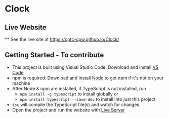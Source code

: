 # Clock

## Live Website
** See the live site at https://cptc-cpw.github.io/Clock/

## Getting Started - To contribute
- This project is built using Visual Studio Code. Download and install [VS Code](https://code.visualstudio.com/)  
- npm is required. Download and install [Node](https://nodejs.org/en/download/) to get npm if it's not on your machine  
- After Node & npm are installed, if TypeScript is not installed, run  
    - ```npm install -g typescript``` to install globally or  
    - ```npm install typescript --save-dev``` to install into just this project  
- ```tsc``` will compile the TypeScript file(s) and watch for changes  
- Open the project and run the website with [Live Server](https://marketplace.visualstudio.com/items?itemName=ritwickdey.LiveServer)